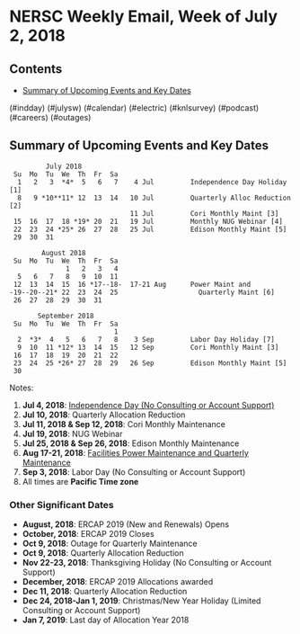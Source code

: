 # NERSC Weekly Email, Week of July 2, 2018 #

## Contents ## 

- [Summary of Upcoming Events and Key Dates](#dates)

(#indday)
(#julysw)
(#calendar)
(#electric)
(#knlsurvey)
(#podcast)
(#careers)
(#outages)

## Summary of Upcoming Events and Key Dates <a name="dates"/> ##

             July 2018     
     Su  Mo  Tu  We  Th  Fr  Sa
      1   2   3  *4*  5   6   7    4 Jul         Independence Day Holiday [1]
      8   9 *10**11* 12  13  14   10 Jul         Quarterly Alloc Reduction [2]
                                  11 Jul         Cori Monthly Maint [3]
     15  16  17  18 *19* 20  21   19 Jul         Monthly NUG Webinar [4]
     22  23  24 *25* 26  27  28   25 Jul         Edison Monthly Maint [5]
     29  30  31 

            August 2018    
     Su  Mo  Tu  We  Th  Fr  Sa
                  1   2   3   4 
      5   6   7   8   9  10  11 
     12  13  14  15  16 *17--18-  17-21 Aug      Power Maint and
    -19--20--21* 22  23  24  25                    Quarterly Maint [6]
     26  27  28  29  30  31  

           September 2018   
     Su  Mo  Tu  We  Th  Fr  Sa
                              1 
      2  *3*  4   5   6   7   8    3 Sep         Labor Day Holiday [7]
      9  10  11 *12* 13  14  15   12 Sep         Cori Monthly Maint [3]
     16  17  18  19  20  21  22 
     23  24  25 *26* 27  28  29   26 Sep         Edison Monthly Maint [5]
     30          

Notes:

1. **Jul  4, 2018**: [Independence Day (No Consulting or Account Support)](#indday)
2. **Jul 10, 2018**: Quarterly Allocation Reduction
3. **Jul 11, 2018 & Sep 12, 2018**: Cori Monthly Maintenance
4. **Jul 19, 2018**: NUG Webinar
5. **Jul 25, 2018 & Sep 26, 2018**: Edison Monthly Maintenance
6. **Aug 17-21, 2018**: [Facilities Power Maintenance and Quarterly Maintenance](#electric)
7. **Sep 3, 2018**: Labor Day (No Consulting or Account Support)
8. All times are **Pacific Time zone**


### Other Significant Dates ###
- **August, 2018**: ERCAP 2019 (New and Renewals) Opens
- **October, 2018**: ERCAP 2019 Closes
- **Oct  9, 2018**: Outage for Quarterly Maintenance
- **Oct  9, 2018**: Quarterly Allocation Reduction
- **Nov 22-23, 2018**: Thanksgiving Holiday (No Consulting or Account Support)
- **December, 2018**: ERCAP 2019 Allocations awarded
- **Dec 11, 2018**: Quarterly Allocation Reduction
- **Dec 24, 2018-Jan 1, 2019**: Christmas/New Year Holiday (Limited Consulting or Account Support)
- **Jan 7, 2019**: Last day of Allocation Year 2018

